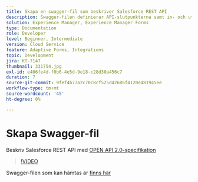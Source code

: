 ```yaml
---
title: Skapa en swagger-fil som beskriver Salesforce REST API
description: Swagger-filen definierar API-slutpunkterna samt in- och utdataparametrarna
solution: Experience Manager, Experience Manager Forms
type: Documentation
role: Developer
level: Beginner, Intermediate
version: Cloud Service
feature: Adaptive Forms, Integrations
topic: Development
jira: KT-7147
thumbnail: 331754.jpg
exl-id: e406fe4d-f0b6-4e5d-9e18-c28d30a456c7
duration: 7
source-git-commit: 9fef4b77a2c70c8cf525d42686f4120e481945ee
workflow-type: tm+mt
source-wordcount: '45'
ht-degree: 0%

---
```


# Skapa Swagger-fil

Beskriv Salesforce REST API med [OPEN API 2.0-specifikation](https://swagger.io/docs/specification/2-0/basic-structure/)

>[!VIDEO](https://video.tv.adobe.com/v/331754?quality=12&learn=on)

Swagger-filen som kan hämtas är [finns här](assets/sfdc-rest-swagger.zip)
